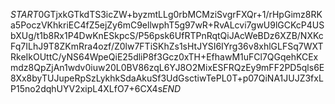 $START$0GTjxkGTkdTS3icZW+byzmtLLg0rbMCMziSvgrFXQr+1/rHpGimz8RKa5PoczVKhkriEC4fZ5ejZy6mC9ellwphT5g97wR+RvALcvi7gwU9lGCKcP4USbXUg/t1b8Rx1P4DwKnESkpcS/P56psk6UfRTPnRqtQiJAcWeBDz6XZB/NXKcFq7ILhJ9T8ZKmRra4ozf/Z0lw7FTiSKhZs1sHtJYSI6IYrg36v8xhlGLFSq7WXTRkeIkOUttC/yNS64WpeQiE25dliP8f3Gcz0xTH+EfhawM1uFCl7QGqehKCExmdz8QpZjAn1wdv0iuw20L0BV86zqL6YJ8O2MixESFRQzEy9mFF2PD5qls6E8Xx8byTUJupeRpSzLykhkSdaAkuSf3UdGsctiwTePL0T+p07QiNA1JUJZ3fxLP15no2dqhUYV2xipL4XLfO7+6CX4s$END$